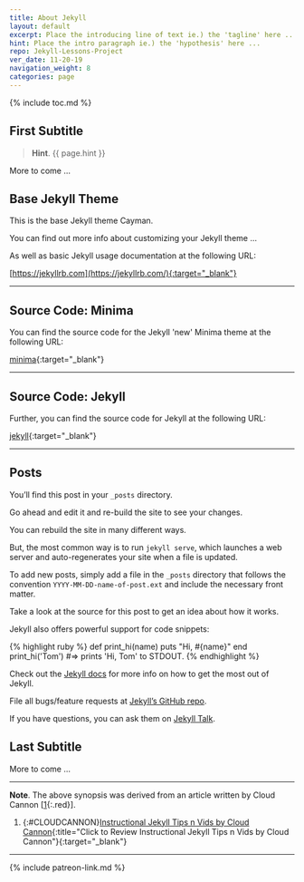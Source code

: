 ```yaml
---
title: About Jekyll
layout: default
excerpt: Place the introducing line of text ie.) the 'tagline' here ...
hint: Place the intro paragraph ie.) the 'hypothesis' here ...
repo: Jekyll-Lessons-Project
ver_date: 11-20-19
navigation_weight: 8
categories: page
---
```

{% include toc.md %}

## First Subtitle

> **Hint**. {{ page.hint }}

More to come ...

## Base Jekyll Theme

This is the base Jekyll theme Cayman.

You can find out more info about customizing your Jekyll theme ...

As well as basic Jekyll usage documentation at the following URL:

[https://jekyllrb.com](https://jekyllrb.com/){:target="_blank"}

***

## Source Code: Minima

You can find the source code for the Jekyll 'new' Minima theme at the following URL:

[minima](https://github.com/jekyll/minima){:target="_blank"}

***

## Source Code: Jekyll

Further, you can find the source code for Jekyll at the following URL:

[jekyll](https://github.com/jekyll/jekyll){:target="_blank"}

***

## Posts

You’ll find this post in your `_posts` directory.

Go ahead and edit it and re-build the site to see your changes.

You can rebuild the site in many different ways.

But, the most common way is to run `jekyll serve`, which launches a web server and auto-regenerates your site when a file is updated.

To add new posts, simply add a file in the `_posts` directory that follows the convention `YYYY-MM-DD-name-of-post.ext` and include the necessary front matter.

Take a look at the source for this post to get an idea about how it works.

Jekyll also offers powerful support for code snippets:

{% highlight ruby %}
def print_hi(name)
  puts "Hi, #{name}"
end
print_hi('Tom')
#=> prints 'Hi, Tom' to STDOUT.
{% endhighlight %}

Check out the [Jekyll docs][jekyll-docs] for more info on how to get the most out of Jekyll.

File all bugs/feature requests at [Jekyll’s GitHub repo][jekyll-gh].

If you have questions, you can ask them on [Jekyll Talk][jekyll-talk].

[jekyll-docs]: https://jekyllrb.com/docs/home{:target="_blank"}
[jekyll-gh]:   https://github.com/jekyll/jekyll{:target="_blank"}
[jekyll-talk]: https://talk.jekyllrb.com/{:target="_blank"}

## Last Subtitle

More to come ...

***

**Note**. The above synopsis was derived from an article written by Cloud Cannon [[1](#CLOUDCANNON){:.red}].

1. {:#CLOUDCANNON}[Instructional Jekyll Tips n Vids by Cloud Cannon](https://learn.cloudcannon.com/){:title="Click to Review Instructional Jekyll Tips n Vids by Cloud Cannon"}{:target="_blank"}

***

{% include patreon-link.md %}
